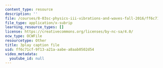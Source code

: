 ```yaml
---
content_type: resource
description: ''
file: /courses/8-03sc-physics-iii-vibrations-and-waves-fall-2016/ff6c71cf9f13a21aaabea8aab0502d54_b1eKhyC9TTo.srt
file_type: application/x-subrip
learning_resource_types: []
license: https://creativecommons.org/licenses/by-nc-sa/4.0/
ocw_type: OCWFile
resourcetype: Other
title: 3play caption file
uid: ff6c71cf-9f13-a21a-aabe-a8aab0502d54
video_metadata:
  youtube_id: null
---
```

